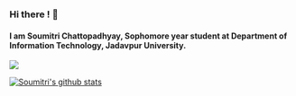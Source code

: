 ### Hi there ! 👋

#### I am Soumitri Chattopadhyay, Sophomore year student at Department of Information Technology, Jadavpur University. 

<!--
**soumitri2001/soumitri2001** is a ✨ _special_ ✨ repository because its `README.md` (this file) appears on your GitHub profile.

Here are some ideas to get you started:

- 🔭 I’m currently working on ...
- 🌱 I’m currently learning ...
- 👯 I’m looking to collaborate on ...
- 🤔 I’m looking for help with ...
- 💬 Ask me about ...
- 📫 How to reach me: ...
- 😄 Pronouns: ...
- ⚡ Fun fact: ...
-->

<a href="https://github.com/soumitri2001">
  <img align="center" src="https://github-readme-stats.vercel.app/api/top-langs/?username=soumitri2001&theme=dracula&langs_count=4" />
</a>

[![Soumitri's github stats](https://github-readme-stats.vercel.app/api?username=soumitri2001&theme=dracula&count_private=true&include_all_commits=true&show_icons=true)](https://github.com/soumitri2001/github-readme-stats)
